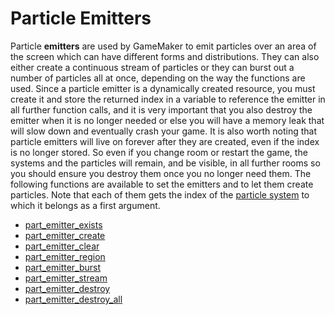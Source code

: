 # Particle Emitters

Particle **emitters** are used by GameMaker to emit particles over an
area of the screen which can have different forms and distributions.
They can also either create a continuous stream of particles or they can
burst out a number of particles all at once, depending on the way the
functions are used. Since a particle emitter is a dynamically created
resource, you must create it and store the returned index in a variable
to reference the emitter in all further function calls, and it is very
important that you also destroy the emitter when it is no longer needed
or else you will have a memory leak that will slow down and eventually
crash your game. It is also worth noting that particle emitters will
live on forever after they are created, even if the index is no longer
stored. So even if you change room or restart the game, the systems and
the particles will remain, and be visible, in all further rooms so you
should ensure you destroy them once you no longer need them. The
following functions are available to set the emitters and to let them
create particles. Note that each of them gets the index of the [particle
system](../Particle_Systems/Particle_Systems) to which it belongs as
a first argument.

-   [part_emitter_exists](part_emitter_exists)
-   [part_emitter_create](part_emitter_create)
-   [part_emitter_clear](part_emitter_clear)
-   [part_emitter_region](part_emitter_region)
-   [part_emitter_burst](part_emitter_burst)
-   [part_emitter_stream](part_emitter_stream)
-   [part_emitter_destroy](part_emitter_destroy)
-   [part_emitter_destroy_all](part_emitter_destroy_all)
